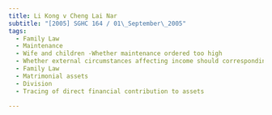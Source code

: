 ```yaml
---
title: Li Kong v Cheng Lai Nar 
subtitle: "[2005] SGHC 164 / 01\_September\_2005"
tags:
  - Family Law
  - Maintenance
  - Wife and children -Whether maintenance ordered too high
  - Whether external circumstances affecting income should correspondingly affect quantum of maintenance
  - Family Law
  - Matrimonial assets
  - Division
  - Tracing of direct financial contribution to assets

---
```


